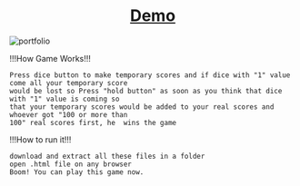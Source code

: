 
<h1 align="center"><a href="https://muhammadharis786.github.io/2P_Game-DOM/">Demo</a></h1>

![portfolio](https://user-images.githubusercontent.com/80543033/174868258-7abf131f-6f01-48d9-a687-92076521bcf1.PNG)


!!!How Game Works!!!


    Press dice button to make temporary scores and if dice with "1" value come all your temporary score 
    would be lost so Press "hold button" as soon as you think that dice with "1" value is coming so 
    that your temporary scores would be added to your real scores and whoever got "100 or more than
    100" real scores first, he  wins the game
   
!!!How to run it!!!


    download and extract all these files in a folder
    open .html file on any browser
    Boom! You can play this game now.
